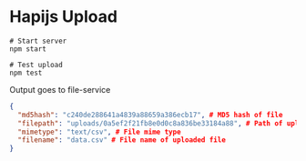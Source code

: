 # Hapijs Upload

```shell
# Start server
npm start

# Test upload
npm test
```

Output goes to file-service
```json
{
  "md5hash": "c240de288641a4839a88659a386ecb17", # MD5 hash of file
  "filepath": "uploads/0a5ef2f21fb8e0d0c8a836be33184a88", # Path of uploaded file
  "mimetype": "text/csv", # File mime type
  "filename": "data.csv" # File name of uploaded file
}
```
